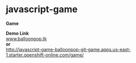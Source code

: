 # javascript-game
<b>Game</b>

<b>Demo Link</b><br/>
<a href="http://balloonpop.tk">www.balloonpop.tk</a><br/>
<b>or</b><br/>
<a href="http://javascript-game-balloonpop-git-game.apps.us-east-1.starter.openshift-online.com/game/">http://javascript-game-balloonpop-git-game.apps.us-east-1.starter.openshift-online.com/game/</a>
